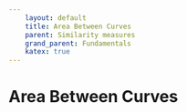 ```yaml
---
    layout: default
    title: Area Between Curves
    parent: Similarity measures
    grand_parent: Fundamentals
    katex: true
---
```

# Area Between Curves